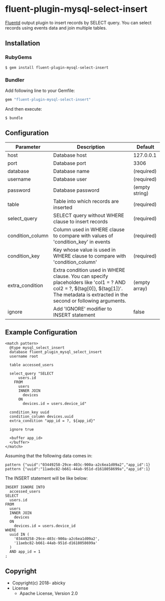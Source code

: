 # fluent-plugin-mysql-select-insert

[Fluentd](https://fluentd.org/) output plugin to insert records by SELECT query.
You can select records using events data and join multiple tables.

## Installation

### RubyGems

```
$ gem install fluent-plugin-mysql-select-insert
```

### Bundler

Add following line to your Gemfile:

```ruby
gem "fluent-plugin-mysql-select-insert"
```

And then execute:

```
$ bundle
```

## Configuration

Parameter | Description    | Default
----------|----------------|-------------
host      | Database host  | 127.0.0.1
port      | Database port  | 3306
database  | Database name  | (required)
username  | Database user  | (required)
password  | Database password | (empty string)
table     | Table into which records are inserted | (required)
select_query | SELECT query without WHERE clause to insert records | (required)
condition_column | Column used in WHERE clause to compare with values of 'condition_key' in events | (required)
condition_key | Key whose value is used in WHERE clause to compare with 'condition_column' | (required)
extra_condition | Extra condition used in WHERE clause. You can specify placeholders like 'col1 = ? AND col2 = ?, ${tag[0]}, ${tag[1]}'. The metadata is extracted in the second or following arguments. | (empty array)
ignore    | Add 'IGNORE' modifier to INSERT statement | false

## Example Configuration

```
<match pattern>
  @type mysql_select_insert
  database fluent_plugin_mysql_select_insert
  username root

  table accessed_users

  select_query "SELECT
      users.id
    FROM
      users
      INNER JOIN
        devices
      ON
        devices.id = users.device_id"

  condition_key uuid
  condition_column devices.uuid
  extra_condition "app_id = ?, ${app_id}"

  ignore true

  <buffer app_id>
  </buffer>
</match>
```

Assuming that the following data comes in:

```
pattern {"uuid":"03449258-29ce-403c-900a-a2c6ea1d09a2","app_id":1}
pattern {"uuid":"11aebc82-b661-44ab-951d-d1618058699a","app_id":1}
```

The INSERT statement will be like below:

```
INSERT IGNORE INTO
  accessed_users
SELECT
  users.id
FROM
  users
  INNER JOIN
    devices
  ON
    devices.id = users.device_id
WHERE
  uuid IN (
    '03449258-29ce-403c-900a-a2c6ea1d09a2',
    '11aebc82-b661-44ab-951d-d1618058699a'
  )
  AND app_id = 1
;
```


## Copyright

* Copyright(c) 2018- abicky
* License
  * Apache License, Version 2.0

